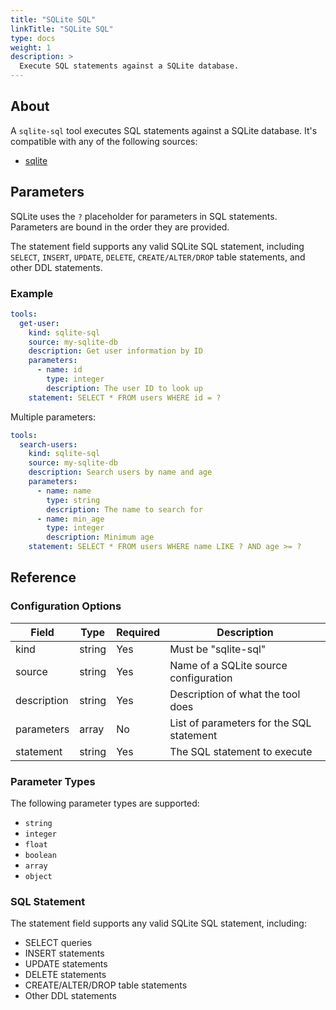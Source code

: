 ```yaml
---
title: "SQLite SQL"
linkTitle: "SQLite SQL"
type: docs
weight: 1
description: >
  Execute SQL statements against a SQLite database.
---
```


## About

A `sqlite-sql` tool executes SQL statements against a SQLite database.
It's compatible with any of the following sources:

- [sqlite](../sources/sqlite.md)

## Parameters

SQLite uses the `?` placeholder for parameters in SQL statements. Parameters are
bound in the order they are provided.

The statement field supports any valid SQLite SQL statement, including `SELECT`, `INSERT`, `UPDATE`, `DELETE`, `CREATE/ALTER/DROP` table statements, and other DDL statements.

### Example

```yaml
tools:
  get-user:
    kind: sqlite-sql
    source: my-sqlite-db
    description: Get user information by ID
    parameters:
      - name: id
        type: integer
        description: The user ID to look up
    statement: SELECT * FROM users WHERE id = ?
```

Multiple parameters:
```yaml
tools:
  search-users:
    kind: sqlite-sql
    source: my-sqlite-db
    description: Search users by name and age
    parameters:
      - name: name
        type: string
        description: The name to search for
      - name: min_age
        type: integer
        description: Minimum age
    statement: SELECT * FROM users WHERE name LIKE ? AND age >= ?
```

## Reference

### Configuration Options

| Field | Type | Required | Description |
|-------|------|----------|-------------|
| kind | string | Yes | Must be "sqlite-sql" |
| source | string | Yes | Name of a SQLite source configuration |
| description | string | Yes | Description of what the tool does |
| parameters | array | No | List of parameters for the SQL statement |
| statement | string | Yes | The SQL statement to execute |

### Parameter Types

The following parameter types are supported:
- `string`
- `integer`
- `float`
- `boolean`
- `array`
- `object`

### SQL Statement

The statement field supports any valid SQLite SQL statement, including:
- SELECT queries
- INSERT statements
- UPDATE statements
- DELETE statements
- CREATE/ALTER/DROP table statements
- Other DDL statements
